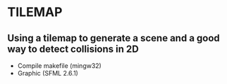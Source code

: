 # TILEMAP
## Using a tilemap to generate a scene and a good way to detect collisions in 2D

- Compile makefile (mingw32)
- Graphic (SFML 2.6.1)
